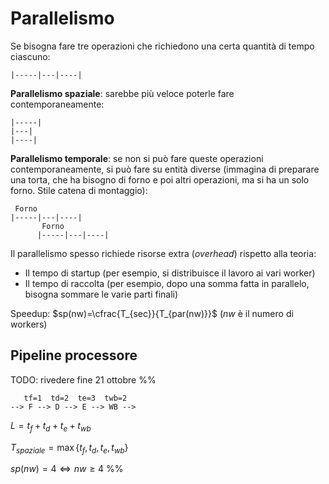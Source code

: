 # Parallelismo

Se bisogna fare tre operazioni che richiedono una certa quantità di tempo ciascuno:
```
|-----|---|----|
```

**Parallelismo spaziale**: sarebbe più veloce poterle fare contemporaneamente:
```
|-----|
|---|
|----|
```

**Parallelismo temporale**: se non si può fare queste operazioni contemporaneamente, si può fare su entità diverse (immagina di preparare una torta, che ha bisogno di forno e poi altri operazioni, ma si ha un solo forno. Stile catena di montaggio):
```
 Forno
|-----|---|----|
       Forno
      |-----|---|----|
```

Il parallelismo spesso richiede risorse extra (*overhead*) rispetto alla teoria:
- Il tempo di startup (per esempio, si distribuisce il lavoro ai vari worker)
- Il tempo di raccolta (per esempio, dopo una somma fatta in parallelo, bisogna sommare le varie parti finali)

Speedup: $sp(nw)=\cfrac{T_{sec}}{T_{par(nw)}}$ ($nw$ è il numero di workers)

## Pipeline processore

TODO: rivedere fine 21 ottobre
%%
```
   tf=1  td=2  te=3  twb=2
--> F --> D --> E --> WB -->
```

$L=t_f+t_d+t_e+t_{wb}$

$T_{spaziale}=\max\{t_f,t_d,t_e,t_{wb}\}$

$sp(nw)=4⇔nw≥4$
%%